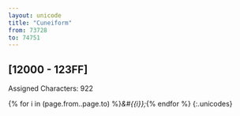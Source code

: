 ```yaml
---
layout: unicode
title: "Cuneiform"
from: 73728
to: 74751
---
```


## 	[12000 - 123FF]

Assigned Characters: 922

{% for i in (page.from..page.to) %}<i>&#{{i}};</i>{% endfor %}
{:.unicodes}
